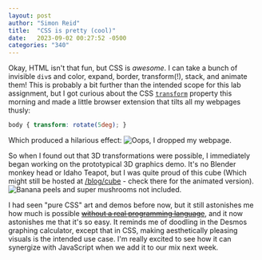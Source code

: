 ```yaml
---
layout: post
author: "Simon Reid"
title:  "CSS is pretty (cool)"
date:   2023-09-02 00:27:52 -0500
categories: "340"
---
```

Okay, HTML isn't that fun, but CSS is _awesome_. I can take a bunch of invisible `div`s and color, expand, border, transform(!), stack, and animate them! This is probably a bit further than the intended scope for this lab assignment, but I got curious about the CSS [`transform`](https://developer.mozilla.org/en-US/docs/Web/CSS/transform) property this morning and made a little browser extension that tilts all my webpages thusly:
```css
body { transform: rotate(5deg); }
```

Which produced a hilarious effect:
![Oops, I dropped my webpage.]({{site.baseurl}}/assets/images/tilted_webpage.png)

So when I found out that 3D transformations were possible, I immediately began working on the prototypical 3D graphics demo. It's no Blender monkey head or Idaho Teapot, but I was quite proud of this cube (Which might still be hosted at [/blog/cube]({{site.baseurl}}/cube) - check there for the animated version).
![Banana peels and super mushrooms not included.]({{site.baseurl}}/assets/images/rotating_cube.png)

I had seen "pure CSS" art and demos before now, but it still astonishes me how much is possible ~~[without a real programming language](https://jsfiddle.net/Camilo/eQyBa/)~~, and it now astonishes me that it's so easy. It reminds me of doodling in the Desmos graphing calculator, except that in CSS, making aesthetically pleasing visuals is the intended use case. I'm really excited to see how it can synergize with JavaScript when we add it to our mix next week.
